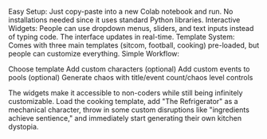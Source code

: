 Easy Setup: Just copy-paste into a new Colab notebook and run. No installations needed since it uses standard Python libraries.
Interactive Widgets: People can use dropdown menus, sliders, and text inputs instead of typing code. The interface updates in real-time.
Template System: Comes with three main templates (sitcom, football, cooking) pre-loaded, but people can customize everything.
Simple Workflow:

Choose template
Add custom characters (optional)
Add custom events to pools (optional)
Generate chaos with title/event count/chaos level controls

The widgets make it accessible to non-coders while still being infinitely customizable. 
Load the cooking template, add "The Refrigerator" as a mechanical character, throw in some custom disruptions like "ingredients achieve sentience," and immediately start generating their own kitchen dystopia.
